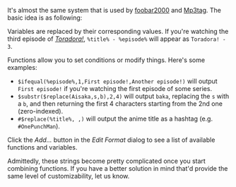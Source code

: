 It's almost the same system that is used by [foobar2000](https://wiki.hydrogenaud.io/index.php?title=Foobar2000:Title_Formatting_Reference) and [Mp3tag](https://docs.mp3tag.de/scripting/). The basic idea is as following:

Variables are replaced by their corresponding values. If you're watching the third episode of [*Toradora!*](https://myanimelist.net/anime/4224/), `%title% - %episode%` will appear as `Toradora! - 3`.

Functions allow you to set conditions or modify things. Here's some examples:

- `$ifequal(%episode%,1,First episode!,Another episode!)` will output `First episode!` if you're watching the first episode of some series.
- `$substr($replace(Aisaka,s,b),2,4)` will output `baka`, replacing the `s` with a `b`, and then returning the first 4 characters starting from the 2nd one (zero-indexed).
- `#$replace(%title%, ,)` will output the anime title as a hashtag (e.g. `#OnePunchMan`).


Click the *Add...* button in the *Edit Format* dialog to see a list of available functions and variables.

Admittedly, these strings become pretty complicated once you start combining functions. If you have a better solution in mind that'd provide the same level of customizability, let us know.
